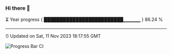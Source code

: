 ### Hi there 👋

⏳ Year progress { █████████████████████████▁▁▁▁▁ } 86.24 %

---

⏰ Updated on Sat, 11 Nov 2023 18:17:55 GMT

![Progress Bar CI](https://github.com/liununu/liununu/workflows/Progress%20Bar%20CI/badge.svg)
